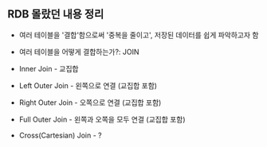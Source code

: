 ## RDB 몰랐던 내용 정리

- 여러 테이블을 '결합'함으로써 '중복을 줄이고', 저장된 데이터를 쉽게 파악하고자 함

- 여러 테이블을 어떻게 결합하는가?: JOIN

- Inner Join - 교집합
- Left Outer Join - 왼쪽으로 연결 (교집합 포함)
- Right Outer Join - 오쪽으로 연결 (교집합 포함)
- Full Outer Join - 왼쪽과 오쪽을 모두 연결 (교집합 포함)
- Cross(Cartesian) Join - ?
